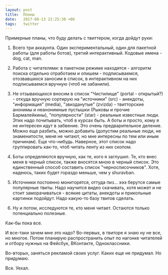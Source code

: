 ```yaml
---
layout: post
title:  Планы
date:   2017-08-13 22:25:30 +06
tags:   twitter
---
```


Примерные планы, что буду делать с твиттером, когда дойдут руки:

1. Всего три аккаунта. Один экспериментальный, один для пакетной работы (для работы ботов), третий интерактивный. Кодовые имена - dog, cat, man.

2. Работа с читателями: в пакетном режиме находятся - алгоритм поиска отдельно отработаем и опишем - подписываемся, отозвавшихся заносим в список, в интерактивном на них подписываемся вручную (чтоб не забанили).

3. Не отзывающихся вносим в список "Чистилище" (portal - открытый?) - откуда вручную сортирую на "источники" (src) - анекдоты, "информация" (media), "звизданутые" (zvizda) - твитторские анонимы и неанонимные пустышки (Рыковы и прочие Бармалейкины), "популярности" (star) - реальные известные люди. Этих надо почитывать, чтоб в курсах быть. А боты и просто, кому я не интересен идут в забвение. Это очень предварительное деление. Можно еще разбить, можно добавить (допустим реальные люди, не знаменитости, меня не читают, но мне интересны по тем или иным причинам). Еще что-нибудь. Наверное, этот список надо группировать как-то, чтоб читать ленту из них скопом.

4. Боты определяются вручную, как те, кого я заглушил. Те, кто внес меня в черный список, также вносятся мною в черный список. Это единственный способ составить список "черносписочников". Хотя, надеюсь, таких будет гораздо меньше, чем у shuravban.

5. Источники постоянно мониторятся, оттуда пиз... эээ берутся самые популярные твиты. Надо научится видео скачивать, хотя может и не стоит заморачиваться - всякие цитаты, анекдоты и прикольные картинки подойдут. Надо какую-то базу твитов сделать.

6. Ну и потом, исследуются те, кто меня читает. Остаются только потенциально полезные.

Как-бы пока все. 

И все-таки зачем мне это надо? Во-первых, в твиторе я знаю ну не все, но многое. Потом планирую распространить опыт по нагонке читателей и отбору нужных на Фейсбук, ВКонтакте, Одноклассники.

Во-вторых, заняться рекламой своих услуг. Каких еще не придумал. Но придумаю.

Все. Уехал.
